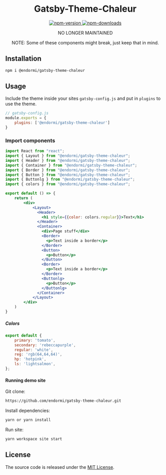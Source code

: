 <h1 align="center">
  Gatsby-Theme-Chaleur
</h1>

<p align="center">
  <a href="https://www.npmjs.com/package/@endormi/gatsby-theme-chaleur">
    <img alt="npm-version" src="https://img.shields.io/npm/v/@endormi/gatsby-theme-chaleur?color=blue">
  </a>
  <a href="https://www.npmjs.com/package/@endormi/gatsby-theme-chaleur">
    <img alt="npm-downloads" src="https://img.shields.io/npm/dt/@endormi/gatsby-theme-chaleur">
  </a>
</p>

<p align="center">
NO LONGER MAINTAINED
</p>

<p align="center">
NOTE: Some of these components might break, just keep that in mind. 
</p>

## Installation

```sh
npm i @endormi/gatsby-theme-chaleur
```

## Usage

Include the theme inside your sites `gatsby-config.js` and put in `plugins` to use the theme.

```jsx
// gatsby-config.js
module.exports = {
    plugins: ['@endormi/gatsby-theme-chaleur']
}
```

### Import components

```jsx
import React from "react";
import { Layout } from "@endormi/gatsby-theme-chaleur";
import { Header } from "@endormi/gatsby-theme-chaleur";
import { Container } from "@endormi/gatsby-theme-chaleur";
import { Border } from "@endormi/gatsby-theme-chaleur";
import { Button } from "@endormi/gatsby-theme-chaleur";
import { Buttonlg } from "@endormi/gatsby-theme-chaleur";
import { colors } from "@endormi/gatsby-theme-chaleur";

export default () => {
    return (
        <div>
            <Layout>
              <Header>
                <h1 style={{color: colors.regular}}>Text</h1>
              </Header>
              <Container>
                <div>Page stuff</div>
                <Border>
                  <p>Text inside a border</p>
                </Border>
                <Button>
                  <p>Button</p>
                </Button>
                <Border>
                  <p>Text inside a border</p>
                </Border>
                <Buttonlg>
                  <p>Button</p>
                </Buttonlg>
              </Container>
            </Layout>
        </div>
    )
}
```

##### Colors

```jsx
export default {
    primary: 'tomato',
    secondary: 'rebeccapurple',
    regular: 'white',
    reg: 'rgb(64,64,64)',
    hp: 'hotpink',
    ls: 'lightsalmon',
};
```

#### Running demo site

Git clone:

```sh
https://github.com/endormi/gatsby-theme-chaleur.git
```

Install dependencies:

```sh
yarn or yarn install
```

Run site:

```sh
yarn workspace site start
```

## License

The source code is released under the [MIT License](https://github.com/endormi/gatsby-theme-chaleur/blob/master/LICENSE).
